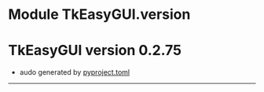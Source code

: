 # Module TkEasyGUI.version

# TkEasyGUI version 0.2.75

- audo generated by [pyproject.toml](https://github.com/kujirahand/tkeasygui-python/blob/main/pyproject.toml)

---------------------------



